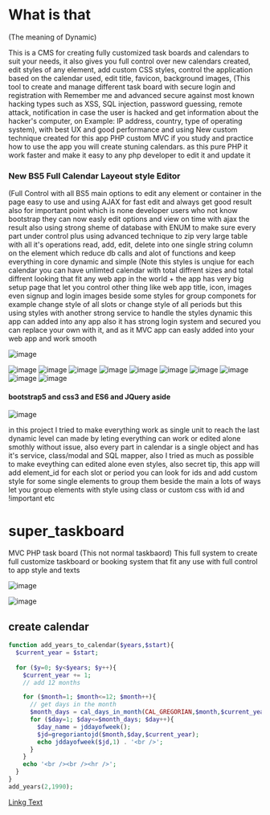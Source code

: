 # What is that
(The meaning of Dynamic)

This is a CMS for creating fully customized task boards and calendars to suit your needs, it also gives you full control over new calendars created, edit styles of any element, add custom CSS styles, control the application based on the calendar used, edit title, favicon, background images, (This tool to create and manage different task board with secure login and registration with Remember me and advanced secure against most known hacking types such as XSS, SQL injection, password guessing, remote attack, notification in case the user is hacked and get information about the hacker's computer, on Example: IP address, country, type of operating system), with best UX and good performance and using New custom technique created for this app PHP custom  MVC if you study and practice how to use the app you will create stuning calendars. as this pure PHP it work faster and make it easy to any php developer to edit it and update it

### New BS5 Full Calendar Layeout style Editor

(Full Control with all BS5 main options to edit any element or container in the page easy to use and using AJAX for fast edit and always get good result also
for important point which is none developer users who not know bootstrap they can now easly edit options and view on time with ajax the result also using strong sheme
of database with ENUM to make sure every part under control plus using advanced technique to zip very large table with all it's operations read, add, edit, delete into one
single string column on the element which reduce db calls and alot of functions and keep everything in core dynamic and simple (Note this styles is unqiue for each calendar you can have unlimted calendar with total diffrent sizes and total diffrent looking that fit any web app in the world + the app has very big setup page that let you control other thing like web app title, icon, images even signup and login images beside some styles for group componets for example change style of all slots or change style of all periods
but this using styles with another strong service to handle the styles dynamic this app can added into any app also it has strong login system and secured you can replace 
your own with it, and as it MVC app can easly added into your web app and work smooth


![image](https://user-images.githubusercontent.com/55125302/157669246-a763defc-9937-4746-8124-5d2c3736e1f8.png)


![image](https://user-images.githubusercontent.com/55125302/156524210-1a57a3df-e514-4a43-ad81-57c3dbadaa59.png)
![image](https://user-images.githubusercontent.com/55125302/156803898-6f7d2fd1-c306-450a-aee2-4fce9d83de89.png)
![image](https://user-images.githubusercontent.com/55125302/156524645-9444798e-319f-43c7-a024-97c7584cf488.png)
![image](https://user-images.githubusercontent.com/55125302/156524700-7c6ef4eb-14f8-494f-99da-e0e39ebeac15.png)
![image](https://user-images.githubusercontent.com/55125302/156524747-6c68cd2a-6ff9-4983-b7dd-208d7dc9ff72.png)
![image](https://user-images.githubusercontent.com/55125302/156524783-af4d9413-af7b-4b25-a8e8-16c298956d16.png)
![image](https://user-images.githubusercontent.com/55125302/156524859-5e3b5324-4d8d-4e35-ae31-51599f2c26ba.png)
![image](https://user-images.githubusercontent.com/55125302/156525066-0f7d8a31-e257-4410-b7f2-dc76d20b8eda.png)
![image](https://user-images.githubusercontent.com/55125302/156525107-acc11015-8f64-4c96-81d7-44f3f992b53f.png)
![image](https://user-images.githubusercontent.com/55125302/156525130-1700f032-325c-45be-8a95-28794bb9c4cd.png)

#### bootstrap5 and css3 and ES6 and JQuery aside
![image](https://user-images.githubusercontent.com/55125302/156806324-b5930a1e-1c63-46b6-86ad-855087f1e096.png)



in this project I tried to make everything work as single unit to reach the last dynamic level can made by leting everything can work or edited alone smothly without issue, also
every part in calendar is a single object and has it's service, class/modal and SQL mapper, also I tried as much as possible to make eveything can edited alone even styles, also secret tip, this app will add element_id for each slot or period you can look for ids and add custom style for some single elements to group them beside the main a lots of ways let you group elements with style using class or custom css with id and !important etc





# super_taskboard
MVC PHP task board (This not normal taskbaord) This full system to create full customize taskboard or booking system that fit any use with full control to app style and texts

![image](https://user-images.githubusercontent.com/55125302/156213051-fd597b3f-d41c-4a30-a490-0af232eb3835.png)


![image](https://user-images.githubusercontent.com/55125302/153796173-6a5901ce-3300-44b8-a35b-af511ed37324.png)


## create calendar

```php
function add_years_to_calendar($years,$start){
  $current_year = $start;
  
  for ($y=0; $y<$years; $y++){
    $current_year += 1;
    // add 12 months

    for ($month=1; $month<=12; $month++){
      // get days in the month
      $month_days = cal_days_in_month(CAL_GREGORIAN,$month,$current_year);
      for ($day=1; $day<=$month_days; $day++){
        $day_name = jddayofweek();
        $jd=gregoriantojd($month,$day,$current_year);
        echo jddayofweek($jd,1) . '<br />';
      }
    }
    echo '<br /><br /><hr />';
  }
}
add_years(2,1990);
```


[Linkg Text](www.google.com)
